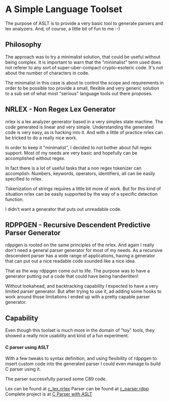 # A Simple Language Toolset

The purpose of ASLT is to provide a very basic tool to generate parsers and lex analyzers.
And, of course, a little bit of fun to me :-)

## Philosophy

The approach was to try a minimalist solution, that could be useful without being complex.
It is important to warn that the "minimalist" term used does not referer to any sort of super-uber-compact crypto-esoteric code.
It's not about the number of characters in code.

The minimalist in this case is about to control the scope and requirements in order to be possible too provide a small, flexible and very generic solution to a sub set of what most "serious" language tools out there proposes.

## NRLEX - Non Regex Lex Generator

nrlex is a lex analyzer generator based in a very simples state machine.
The code generated is linear and very simple.
Understanding the generated code is very easy, as is hacking into it.
And with a little of practice nrlex can be tricked to do a really nice work.

In order to keep it "minimalist", I decided to not bother about full regex support. Most of my needs are very basic and hopefully can be accomplished without regex.

In fact there is a lot of useful tasks that a non regex tokenizer can accomplish. Numbers, keywords, operators, identifiers, all can be easily specified to nrlex.

Tokenization of strings requires a little bit more of work. But for this kind of situation nrlex can be easily supported by the way of a specific detection function.

I didn't want a generator that puts out unreadable code.

## RDPPGEN - Recursive Descendent Predictive Parser Generator

rdppgen is rooted on the same principles of the nrlex. And again I really don't need a general parser generator for most of my needs.
As a recursive descendent parser has a wide range of applications, having a generator that can put out a nice readable code sounded like a nice idea.

That as the way rdppgen come out to life. The purpose was to have a generator putting out a code that could have being handwritten!

Without lookahead, and backtracking capability I expected to have a very limited parser generator. But after trying to use it, ad adding some hooks to work around those limitations I ended up with a pretty capable parser generator.

## Capability

Even though this toolset is much more in the domain of "toy" tools, they showed a really nice usability and kind of a fun experiment.

#### C parser using ASLT

With a few tweaks to syntax definition, and using flexibility of rdppgen to insert custom code into the generated parser I could even manage to build C parser using it.

The parser successfully parsed some C89 code.

Lex can be found at [c_lex.nrlex](https://github.com/iamkky/cparser/blob/master/c_lex.nrlex)
Parser can be found at [c_parser.rdpp](https://github.com/iamkky/cparser/blob/master/c_parser.rdpp)
Complete project is at [C Parser with ASLT](https://github.com/iamkky/cparser)





